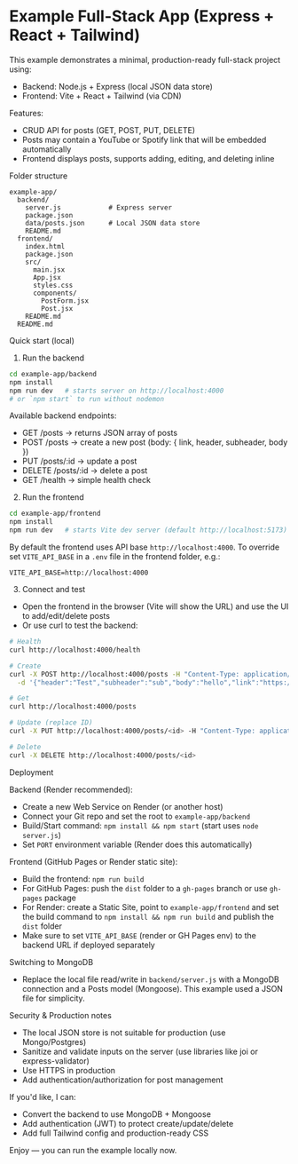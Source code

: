 # Example Full-Stack App (Express + React + Tailwind)

This example demonstrates a minimal, production-ready full-stack project using:

- Backend: Node.js + Express (local JSON data store)
- Frontend: Vite + React + Tailwind (via CDN)

Features:

- CRUD API for posts (GET, POST, PUT, DELETE)
- Posts may contain a YouTube or Spotify link that will be embedded automatically
- Frontend displays posts, supports adding, editing, and deleting inline

Folder structure

```
example-app/
  backend/
    server.js            # Express server
    package.json
    data/posts.json      # Local JSON data store
    README.md
  frontend/
    index.html
    package.json
    src/
      main.jsx
      App.jsx
      styles.css
      components/
        PostForm.jsx
        Post.jsx
    README.md
  README.md
```

Quick start (local)

1. Run the backend

```bash
cd example-app/backend
npm install
npm run dev   # starts server on http://localhost:4000
# or `npm start` to run without nodemon
```

Available backend endpoints:

- GET /posts -> returns JSON array of posts
- POST /posts -> create a new post (body: { link, header, subheader, body })
- PUT /posts/:id -> update a post
- DELETE /posts/:id -> delete a post
- GET /health -> simple health check

2. Run the frontend

```bash
cd example-app/frontend
npm install
npm run dev   # starts Vite dev server (default http://localhost:5173)
```

By default the frontend uses API base `http://localhost:4000`. To override set `VITE_API_BASE` in a `.env` file in the frontend folder, e.g.:

```
VITE_API_BASE=http://localhost:4000
```

3. Connect and test

- Open the frontend in the browser (Vite will show the URL) and use the UI to add/edit/delete posts
- Or use curl to test the backend:

```bash
# Health
curl http://localhost:4000/health

# Create
curl -X POST http://localhost:4000/posts -H "Content-Type: application/json" \
  -d '{"header":"Test","subheader":"sub","body":"hello","link":"https://youtu.be/dQw4w9WgXcQ"}'

# Get
curl http://localhost:4000/posts

# Update (replace ID)
curl -X PUT http://localhost:4000/posts/<id> -H "Content-Type: application/json" -d '{"header":"Updated"}'

# Delete
curl -X DELETE http://localhost:4000/posts/<id>
```

Deployment

Backend (Render recommended):

- Create a new Web Service on Render (or another host)
- Connect your Git repo and set the root to `example-app/backend`
- Build/Start command: `npm install && npm start` (start uses `node server.js`)
- Set `PORT` environment variable (Render does this automatically)

Frontend (GitHub Pages or Render static site):

- Build the frontend: `npm run build`
- For GitHub Pages: push the `dist` folder to a `gh-pages` branch or use `gh-pages` package
- For Render: create a Static Site, point to `example-app/frontend` and set the build command to `npm install && npm run build` and publish the `dist` folder
- Make sure to set `VITE_API_BASE` (render or GH Pages env) to the backend URL if deployed separately

Switching to MongoDB

- Replace the local file read/write in `backend/server.js` with a MongoDB connection and a Posts model (Mongoose). This example used a JSON file for simplicity.

Security & Production notes

- The local JSON store is not suitable for production (use Mongo/Postgres)
- Sanitize and validate inputs on the server (use libraries like joi or express-validator)
- Use HTTPS in production
- Add authentication/authorization for post management

If you'd like, I can:

- Convert the backend to use MongoDB + Mongoose
- Add authentication (JWT) to protect create/update/delete
- Add full Tailwind config and production-ready CSS

Enjoy — you can run the example locally now.
